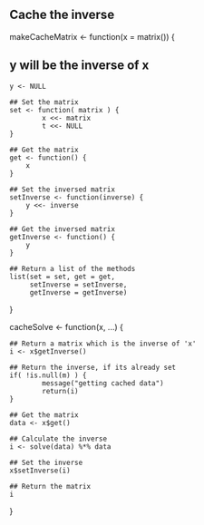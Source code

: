 ## Cache the inverse

makeCacheMatrix <- function(x = matrix()) {
## y will be the inverse of x
    y <- NULL

    ## Set the matrix
    set <- function( matrix ) {
            x <<- matrix
            t <<- NULL
    }

    ## Get the matrix
    get <- function() {
    	x
    }

    ## Set the inversed matrix
    setInverse <- function(inverse) {
        y <<- inverse
    }

    ## Get the inversed matrix
    getInverse <- function() {
        y
    }

    ## Return a list of the methods
    list(set = set, get = get,
         setInverse = setInverse,
         getInverse = getInverse)
}

cacheSolve <- function(x, ...) {

    ## Return a matrix which is the inverse of 'x'
    i <- x$getInverse()

    ## Return the inverse, if its already set
    if( !is.null(m) ) {
            message("getting cached data")
            return(i)
    }

    ## Get the matrix
    data <- x$get()

    ## Calculate the inverse
    i <- solve(data) %*% data

    ## Set the inverse
    x$setInverse(i)

    ## Return the matrix
    i
}
